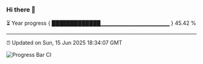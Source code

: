 ### Hi there 👋

⏳ Year progress { █████████████▁▁▁▁▁▁▁▁▁▁▁▁▁▁▁▁▁ } 45.42 %

---

⏰ Updated on Sun, 15 Jun 2025 18:34:07 GMT

![Progress Bar CI](https://github.com/DhruviPatel157/GitHub-Actions-Demo/workflows/Progress%20Bar%20CI/badge.svg)
